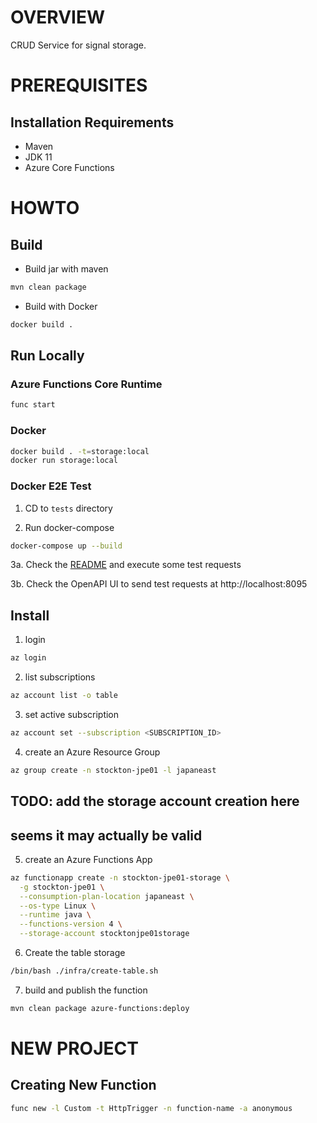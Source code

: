 # OVERVIEW

CRUD Service for signal storage.

# PREREQUISITES

## Installation Requirements
* Maven
* JDK 11
* Azure Core Functions 

# HOWTO

## Build 

* Build jar with maven
```bash
mvn clean package
```

* Build with Docker
```bash
docker build .
```

## Run Locally

### Azure Functions Core Runtime
```bash
func start
```

### Docker
```bash
docker build . -t=storage:local
docker run storage:local
```

### Docker E2E Test

1. CD to ```tests``` directory

2. Run docker-compose
```bash
docker-compose up --build
```

3a. Check the [README](./../tests/README.md) and execute some test requests

3b. Check the OpenAPI UI to send test requests at http://localhost:8095

## Install

1. login
```bash
az login
```

2. list subscriptions
```bash
az account list -o table
```

3. set active subscription
```bash
az account set --subscription <SUBSCRIPTION_ID>
```

4. create an Azure Resource Group 
```bash
az group create -n stockton-jpe01 -l japaneast
```

## TODO: add the storage account creation here
## seems it may actually be valid

5. create an Azure Functions App
```bash
az functionapp create -n stockton-jpe01-storage \
  -g stockton-jpe01 \
  --consumption-plan-location japaneast \
  --os-type Linux \
  --runtime java \
  --functions-version 4 \
  --storage-account stocktonjpe01storage
```

6. Create the table storage
```bash
/bin/bash ./infra/create-table.sh
```

7. build and publish the function

```bash
mvn clean package azure-functions:deploy
```

# NEW PROJECT

## Creating New Function
```bash
func new -l Custom -t HttpTrigger -n function-name -a anonymous
```